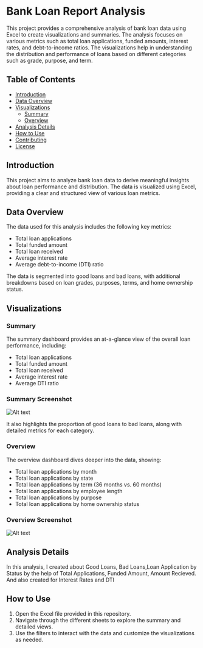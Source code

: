 # Bank Loan Report Analysis

This project provides a comprehensive analysis of bank loan data using Excel to create visualizations and summaries. The analysis focuses on various metrics such as total loan applications, funded amounts, interest rates, and debt-to-income ratios. The visualizations help in understanding the distribution and performance of loans based on different categories such as grade, purpose, and term.

## Table of Contents

- [Introduction](#introduction)
- [Data Overview](#data-overview)
- [Visualizations](#visualizations)
  - [Summary](#summary)
  - [Overview](#overview)
- [Analysis Details](#analysis-details)
- [How to Use](#how-to-use)
- [Contributing](#contributing)
- [License](#license)

## Introduction

This project aims to analyze bank loan data to derive meaningful insights about loan performance and distribution. The data is visualized using Excel, providing a clear and structured view of various loan metrics.

## Data Overview

The data used for this analysis includes the following key metrics:
- Total loan applications
- Total funded amount
- Total loan received
- Average interest rate
- Average debt-to-income (DTI) ratio

The data is segmented into good loans and bad loans, with additional breakdowns based on loan grades, purposes, terms, and home ownership status.

## Visualizations

### Summary

The summary dashboard provides an at-a-glance view of the overall loan performance, including:
- Total loan applications
- Total funded amount
- Total loan received
- Average interest rate
- Average DTI ratio

### Summary Screenshot
<img src="Summary Dashboard.png" alt="Alt text" title="Title">

It also highlights the proportion of good loans to bad loans, along with detailed metrics for each category.

### Overview

The overview dashboard dives deeper into the data, showing:
- Total loan applications by month
- Total loan applications by state
- Total loan applications by term (36 months vs. 60 months)
- Total loan applications by employee length
- Total loan applications by purpose
- Total loan applications by home ownership status

 ### Overview Screenshot
 <img src="Overview Dashboard.png" alt="Alt text" title="Title">

## Analysis Details

In this analysis, I created about Good Loans, Bad Loans,Loan Application by Status by the help of Total Applications, Funded Amount, Amount Recieved. And also created for Interest Rates and DTI

## How to Use

1. Open the Excel file provided in this repository.
2. Navigate through the different sheets to explore the summary and detailed views.
3. Use the filters to interact with the data and customize the visualizations as needed.
